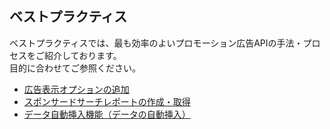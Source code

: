 ## ベストプラクティス
ベストプラクティスでは、最も効率のよいプロモーション広告APIの手法・プロセスをご紹介しております。<br>目的に合わせてご参照ください。
* [広告表示オプションの追加](/docs/ja/bestpractice/addisplayoption.md)
* [スポンサードサーチレポートの作成・取得](/docs/ja/bestpractice/ss_report.md)
* [データ自動挿入機能（データの自動挿入）](/docs/ja/bestpractice/autoinsert_data.md)
